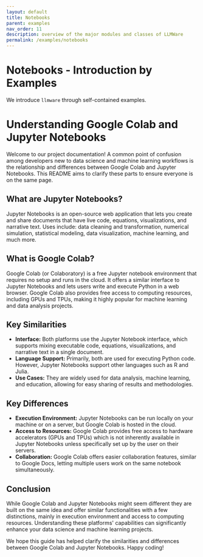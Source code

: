 ```yaml
---
layout: default
title: Notebooks
parent: examples
nav_order: 11
description: overview of the major modules and classes of LLMWare  
permalink: /examples/notebooks
---
```

# Notebooks - Introduction by Examples
We introduce ``llmware`` through self-contained examples.

# Understanding Google Colab and Jupyter Notebooks

Welcome to our project documentation! A common point of confusion among developers new to data science and machine learning workflows is the relationship and differences between Google Colab and Jupyter Notebooks. This README aims to clarify these parts to ensure everyone is on the same page.

## What are Jupyter Notebooks?

Jupyter Notebooks is an open-source web application that lets you create and share documents that have live code, equations, visualizations, and narrative text. Uses include: data cleaning and transformation, numerical simulation, statistical modeling, data visualization, machine learning, and much more.

## What is Google Colab?

Google Colab (or Colaboratory) is a free Jupyter notebook environment that requires no setup and runs in the cloud. It offers a similar interface to Jupyter Notebooks and lets users write and execute Python in a web browser. Google Colab also provides free access to computing resources, including GPUs and TPUs, making it highly popular for machine learning and data analysis projects.

## Key Similarities

- **Interface:** Both platforms use the Jupyter Notebook interface, which supports mixing executable code, equations, visualizations, and narrative text in a single document.
- **Language Support:** Primarily, both are used for executing Python code. However, Jupyter Notebooks support other languages such as R and Julia.
- **Use Cases:** They are widely used for data analysis, machine learning, and education, allowing for easy sharing of results and methodologies.

## Key Differences

- **Execution Environment:** Jupyter Notebooks can be run locally on your machine or on a server, but Google Colab is hosted in the cloud.
- **Access to Resources:** Google Colab provides free access to hardware accelerators (GPUs and TPUs) which is not inherently available in Jupyter Notebooks unless specifically set up by the user on their servers.
- **Collaboration:** Google Colab offers easier collaboration features, similar to Google Docs, letting multiple users work on the same notebook simultaneously.

## Conclusion

While Google Colab and Jupyter Notebooks might seem different they are built on the same idea and offer similar functionalities with a few distinctions, mainly in execution environment and access to computing resources. Understanding these platforms' capabilities can significantly enhance your data science and machine learning projects.

We hope this guide has helped clarify the similarities and differences between Google Colab and Jupyter Notebooks. Happy coding!

